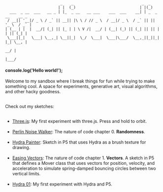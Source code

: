     
                             _    _                               _  _               
                            | |  (_)                             | |(_)              
      ___  _ __  ___   __ _ | |_  _ __   __ ___    ___  ___    __| | _  _ __    __ _ 
     / __|| '__|/ _ \ / _` || __|| |\ \ / // _ \  / __|/ _ \  / _` || || '_ \  / _` |
    | (__ | |  |  __/| (_| || |_ | | \ V /|  __/ | (__| (_) || (_| || || | | || (_| |
     \___||_|   \___| \__,_| \__||_|  \_/  \___|  \___|\___/  \__,_||_||_| |_| \__, |
                                                                                __/ |
                                                                               |___/ 
#### console.log('Hello world!'); <br>

Welcome to my sandbox where I break things for fun while trying to make something cool. A space for experiments, generative art, visual algorithms, and other hacky goodness.  <br><br>

Check out my sketches:<br><br>

- [Three.js](./sketch/three): My first experiment with three.js. Press and hold to orbit. <br><br>
- [Perlin Noise Walker](./sketch/perlin-noise/): The nature of code chapter 0. **Randomness**. <br><br>
- [Hydra Painter](./sketch/hydra-painter): Sketch in P5 that uses Hydra as a brush texture for drawing.  <br><br>
- [Easing Vectors](./sketch/easing-vectors): The nature of code chapter 1. **Vectors**. A sketch in P5 that defines a Mover class that uses vectors for position, velocity, and acceleration to simulate spring-damped bouncing circles between two vertical limits.  <br><br>
- [Hydra 01](./sketch/hydra-01): My first experiment with Hydra and P5. <br><br>

<!-- <div style="display: flex; gap: 20px;">

  <div style="flex: 1; padding: 20px;">
    <h3>Left Column</h3>
    <p>This is the left column. You can include normal markdown **formatting**, lists, images, etc.</p>
    <ul>
      <li>Symmetry: D<sub>7</sub></li>
      <li>Trail Effects</li>
      <li>Parametric Orbit</li>
    </ul>
  </div>

  <div style="flex: 1; padding: 20px;">
    <h3>Right Column</h3>
    <p>This is the right column. You might use this for comparison, code, or another visualization.</p>
    <pre><code>
// Example parametric function
let x = cos(t + phase) * radius;
let y = sin(t + phase) * radius;
    </code></pre>
  </div>

</div> -->

